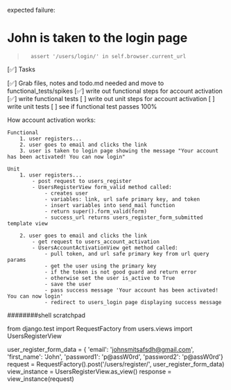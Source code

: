 expected failure:
# John is taken to the login page
>       assert '/users/login/' in self.browser.current_url

[✅] Tasks

[✅] Grab files, notes and todo.md needed and move to functional_tests/spikes
[✅] write out functional steps for account activation
[✅] write functional tests
[ ] write out unit steps for account activation
[ ] write unit tests
[ ] see if functional test passes 100%


How account activation works:
    
    Functional
        1. user registers...
        2. user goes to email and clicks the link
        3. user is taken to login page showing the message "Your account has been activated! You can now login"

    Unit
        1. user registers...
            - post request to users_register 
            - UsersRegisterView form_valid method called:
                - creates user
                - variables: link, url safe primary key, and token
                - insert variables into send_mail function
                - return super().form_valid(form)
                - success_url returns users_register_form_submitted template view

        2. user goes to email and clicks the link
            - get request to users_account_activation
            - UsersAccountActivationView get method called:
                - pull token, and url safe primary key from url query params
                - get the user using the primary key
                - if the token is not good guard and return error
                - otherwise set the user is_active to True
                - save the user
                - pass success message 'Your account has been activated! You can now login'
                - redirect to users_login page displaying success message


########shell scratchpad

from django.test import RequestFactory
from users.views import UsersRegisterView


user_register_form_data = {
    'email': 'johnsmitsafsdh@gmail.com', 
    'first_name': 'John', 
    'password1': 'p@assW0rd', 
    'password2': 'p@assW0rd'}
request = RequestFactory().post('/users/register/', user_register_form_data)
view_instance = UsersRegisterView.as_view()
response = view_instance(request)